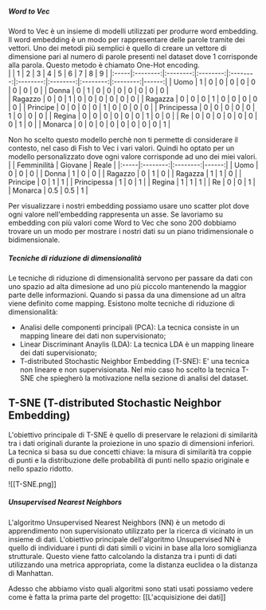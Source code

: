 ##### Word to Vec 
Word to Vec è un insieme di modelli utilizzati per produrre word embedding. Il word embedding è un modo per rappresentare delle parole tramite dei vettori. Uno dei metodi più semplici è quello di creare un vettore di dimensione pari al numero di parole presenti nel dataset dove 1 corrisponde alla parola. Questo metodo è chiamato One-Hot encoding.  
|  | 1 | 2 | 3 | 4 | 5 | 6 | 7 | 8 | 9 | 
|:-----|:--------:|:--------:|:--------:|:--------:|:--------:|:--------:|:--------:|:--------:|------:| 
| Uomo | 1 | 0 | 0 | 0 | 0 | 0 | 0 | 0 | 0 | 
| Donna | 0 | 1 | 0 | 0 | 0 | 0 | 0 | 0 | 0 |  
| Ragazzo | 0 | 0 | 1 | 0 | 0 | 0 | 0 | 0 | 0 | 
| Ragazza | 0 | 0 | 0 | 1 | 0 | 0 | 0 | 0 | 0 | 
| Principe | 0 | 0 | 0 | 0 | 1 | 0 | 0 | 0 | 0 | 
| Principessa | 0 | 0 | 0 | 0 | 0 | 1 | 0 | 0 | 0 | 
| Regina | 0 | 0 | 0 | 0 | 0 | 0 | 1 | 0 | 0 | 
| Re | 0 | 0 | 0 | 0 | 0 | 0 | 0 | 1 | 0 | 
| Monarca | 0 | 0 | 0 | 0 | 0 | 0 | 0 | 0 | 1 | 

Non ho scelto questo modello perchè non ti permette di considerare il contesto, nel caso di Fish to Vec i vari valori. Quindi ho optato per un modello personalizzato dove ogni valore corrisponde ad uno dei miei valori.
|  | Femminilità | Giovane | Reale |
|:-----|:--------:|:--------:|------:| 
| Uomo | 0 | 0 | 0 |
| Donna | 1 | 0 | 0 |
| Ragazzo | 0 | 1 | 0 |
| Ragazza | 1 | 1 | 0 | 
| Principe | 0 | 1 | 1 | 
| Principessa | 1 | 0 | 1 | 
| Regina | 1 | 1 | 1 |
| Re | 0 | 0 | 1 | 
| Monarca | 0.5 | 0.5 | 1 | 

Per visualizzare i nostri embedding possiamo usare uno scatter plot dove ogni valore nell'embedding rappresenta un asse. Se lavoriamo su embedding con più valori come Word to Vec che sono 200 dobbiamo trovare un un modo per mostrare i nostri dati su un piano tridimensionale o bidimensionale.

##### Tecniche di riduzione di dimensionalità
Le tecniche di riduzione di dimensionalità servono per passare da dati con uno spazio ad alta dimesione ad uno più piccolo mantenendo la maggior parte delle informazioni. Quando si passa da una dimensione ad un altra viene definito come mapping. Esistono molte tecniche di riduzione di dimensionalità:
- Analisi delle componenti principali (PCA): La tecnica consiste in un mapping lineare dei dati non supervisionato;
- Linear Discriminant Anaylis (LDA):  La tecnica LDA è un mapping lineare dei dati supervisionato;
- T-distributed Stochastic Neighbor Embedding (T-SNE): E' una tecnica non lineare e non supervisionata.
Nel mio caso ho scelto la tecnica T-SNE che spiegherò la motivazione nella sezione di analisi del dataset.

## T-SNE (T-distributed Stochastic Neighbor Embedding)
L'obiettivo principale di T-SNE è quello di preservare le relazioni di similarità tra i dati originali durante la proiezione in uno spazio di dimensioni inferiori. La tecnica si basa su due concetti chiave: la misura di similarità tra coppie di punti e la distribuzione delle probabilità di punti nello spazio originale e nello spazio ridotto.

![[T-SNE.png]]

##### Unsupervised Nearest Neighbors
L'algoritmo Unsupervised Nearest Neighbors (NN) è un metodo di apprendimento non supervisionato utilizzato per la ricerca di vicinato in un insieme di dati. L'obiettivo principale dell'algoritmo Unsupervised NN è quello di individuare i punti di dati simili o vicini in base alla loro somiglianza strutturale. Questo viene fatto calcolando la distanza tra i punti di dati utilizzando una metrica appropriata, come la distanza euclidea o la distanza di Manhattan.

Adesso che abbiamo visto quali algoritmi sono stati usati possiamo vedere come è fatta la prima parte del progetto: [[L'acquisizione dei dati]]